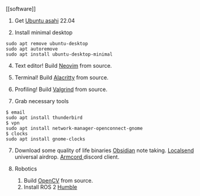 [[software]]


1.  Get [Ubuntu asahi](https://github.com/UbuntuAsahi/ubuntu-asahi) 22.04

2. Install minimal desktop
```
sudo apt remove ubuntu-desktop
sudo apt autoremove
sudo apt install ubuntu-desktop-minimal
```

4. Text editor! Build [Neovim](https://github.com/neovim/neovim) from source.
5. Terminal! Build [Alacritty](https://github.com/alacritty/alacritty) from source.
6. Profiling! Build [Valgrind](https://valgrind.org/downloads/current.html#current) from source.

6. Grab necessary tools
```
$ email
sudo apt install thunderbird
$ vpn
sudo apt install network-manager-openconnect-gnome
$ clocks
sudo apt install gnome-clocks
```

7. Download some quality of life binaries
[Obsidian](https://obsidian.md/download) note taking.
[Localsend](https://github.com/localsend/localsend/releases) universal airdrop.
[Armcord ](https://github.com/ArmCord/ArmCord) discord client.

10. Robotics
    1. Build [OpenCV](https://docs.opencv.org/4.x/d7/d9f/tutorial_linux_install.html) from source.
    2. Install ROS 2 [Humble](https://docs.ros.org/en/humble/Installation/Ubuntu-Install-Debians.html)
    



